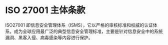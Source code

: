 # ISO 27001 主体条款

ISO27001 即信息安全管理体系（ISMS），它以严格的审核标准和权威的认证体系，成为全球应用最广泛的典型信息安全管理标准，主要是针对信息安全中的系统漏洞、黑客入侵、病毒感染等内容进行保护。